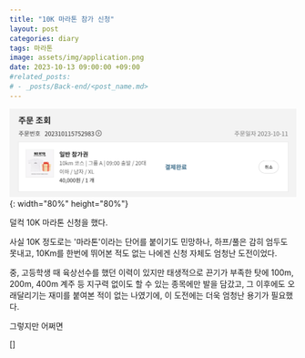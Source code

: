 ```yaml
---
title: "10K 마라톤 참가 신청"
layout: post
categories: diary
tags: 마라톤
image: assets/img/application.png
date: 2023-10-13 09:00:00 +09:00
#related_posts:
# - _posts/Back-end/<post_name.md>
---
```


![image](/assets/img/application.png){: width="80%" height="80%"}

덜컥 10K 마라톤 신청을 했다.

사실 10K 정도로는 '마라톤'이라는 단어를 붙이기도 민망하나, 하프/풀은 감히 엄두도 못내고, 10Km를 한번에 뛰어본 적도 없는 나에겐 신청 자체도 엄청난 도전이었다.

중, 고등학생 때 육상선수를 했던 이력이 있지만 태생적으로 끈기가 부족한 탓에 100m, 200m, 400m 계주 등 지구력 없이도 할 수 있는 종목에만 발을 담갔고, 그 이후에도 오래달리기는 재미를 붙여본 적이 없는 나였기에, 이 도전에는 더욱 엄청난 용기가 필요했다. 

그렇지만 어쩌면 

[]

